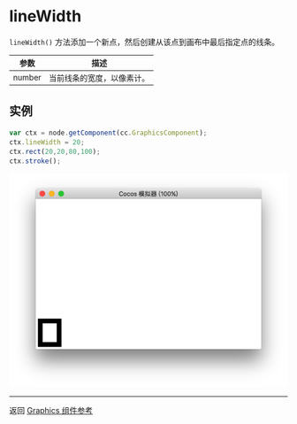 # lineWidth

`lineWidth()` 方法添加一个新点，然后创建从该点到画布中最后指定点的线条。

| 参数 |   描述
| -------------- | ----------- |
|number | 当前线条的宽度，以像素计。

## 实例

```javascript
var ctx = node.getComponent(cc.GraphicsComponent);
ctx.lineWidth = 20;
ctx.rect(20,20,80,100);
ctx.stroke();
```

<a href="lineWidth.png"><img src="lineWidth.png"></a>

<hr>

返回 [Graphics 组件参考](../graphics.md)

